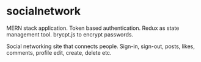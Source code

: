 # socialnetwork
MERN stack application.
Token based authentication.
Redux as state management tool.
brycpt.js to encrypt passwords.

Social networking site that connects people.
Sign-in, sign-out, posts, likes, comments, profile edit, create, delete etc.
